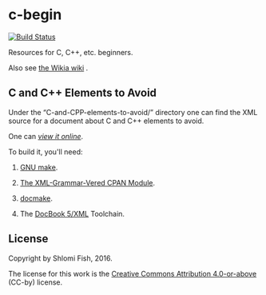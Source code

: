 # c-begin

[![Build Status](https://travis-ci.org/shlomif/c-begin.svg?branch=master)](https://travis-ci.org/shlomif/c-begin)

Resources for C, C++, etc. beginners.

Also see [the Wikia wiki](http://c-begin.wikia.com/wiki/C_and_C%2B%2B_Beginners_Wiki) .

## C and C++ Elements to Avoid

Under the “C-and-CPP-elements-to-avoid/” directory one can find the XML
source for a document about C and C++ elements to avoid.

One can [*view it online*](https://github.com/shlomif/c-begin).

To build it, you'll need:

1. [GNU make](https://www.gnu.org/software/make/make.html).

2. [The XML-Grammar-Vered CPAN Module](http://metacpan.org/release/XML-Grammar-Vered).

3. [docmake](http://www.shlomifish.org/open-source/projects/docmake/).

4. The [DocBook 5/XML](https://en.wikipedia.org/wiki/DocBook) Toolchain.

## License

Copyright by Shlomi Fish, 2016.

The license for this work is the [Creative Commons Attribution 4.0-or-above](http://creativecommons.org/licenses/by/4.0/) (CC-by) license.
